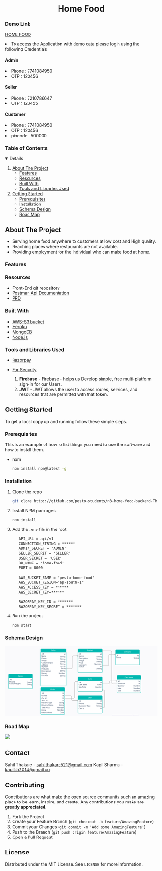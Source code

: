 
<!-- PROJECT LOGO -->
<br />

  <h1 align="center">Home Food</h1>

### Demo Link

[HOME FOOD](https://pesto-home-food-backend.herokuapp.com/api/v1)
<li>To access the Application with demo data please login using the following Credentials</li>

#### Admin 
<li>Phone : 7741084950</li>
<li>OTP : 123456</li>

#### Seller 
<li>Phone : 7210786647 </li>
<li>OTP : 123455</li>

#### Customer 
<li>Phone : 7741084950</li>
<li>OTP : 123456</li>
<li>pincode : 500000</li>

<!-- TABLE OF CONTENTS -->

  <summary><h3 style="display: inline-block">Table of Contents</h3></summary>
<details open="open">
<ol>
    <li>
      <a href="#about-the-project">About The Project</a>
      <ul>
        <li><a href="#features">Features</a></li>
         <li><a href="#resources">Resources</a></li>
        <li><a href="#built-with">Built With</a></li>
        <li><a href="#tools-and-libraries-used">Tools and Libraries Used<a></li>
      </ul>
    </li>
    <li>
      <a href="#getting-started">Getting Started</a>
      <ul>
        <li><a href="#prerequisites">Prerequisites</a></li>
        <li><a href="#installation">Installation</a></li>
        <li><a href="#schema-design">Schema Design</a></li>
        <li><a href="#road-map">Road Map</a></li>
      </ul>
    </li>
   
  </ol>
</details>

<!-- ABOUT THE PROJECT -->

## About The Project

- Serving home food anywhere to customers at low cost and High quality.
- Reaching places where restaurants are not available.
- Providing employment for the individual who can make food at home.

### Features
  
### Resources
- [Front-End git repository](https://github.com/pesto-students/n3-home-food-frontend-Theta)
- [Postman Api Documentation](https://documenter.getpostman.com/view/16227165/Tzm5GbvK)
- [PRD](https://drive.google.com/file/d/1Vx6rk5sD8S4teRjC3GvpJQ161Ww8kAkv/view?usp=sharing)
  
### Built With

- [AWS-S3 bucket](https://aws.amazon.com/s3/)
- [Heroku](https://www.heroku.com)
- [MongoDB](https://www.mongodb.com/cloud/atlas)
- [Node.js](https://nodejs.org/en/)

### Tools and Libraries Used

- [Razorpay](https://razorpay.com/)
- [For Security]()
  
  1. <b>Firebase</b> - Firebase - helps us Develop simple, free multi-platform sign-in for our Users.
  2. <b>JWT</b> - JWT allows the user to access routes, services, and resources that are permitted with that token.

<!-- GETTING STARTED -->

## Getting Started

To get a local copy up and running follow these simple steps.

### Prerequisites

This is an example of how to list things you need to use the software and how to install them.

- npm
  ```sh
  npm install npm@latest -g
  ```

### Installation

1. Clone the repo
   ```sh
   git clone https://github.com/pesto-students/n3-home-food-backend-Theta
   ```
2. Install NPM packages

   ```sh
   npm install
   ```

3. Add the `.env` file in the root
   ```
      API_URL = api/v1
      CONNECTION_STRING = ******
      ADMIN_SECRET = 'ADMIN'
      SELLER_SECRET = 'SELLER'
      USER_SECRET = 'USER'
      DB_NAME = 'home-food'
      PORT = 8000

      AWS_BUCKET_NAME = "pesto-home-food"
      AWS_BUCKET_REGION="ap-south-1"
      AWS_ACCESS_KEY = ******
      AWS_SECRET_KEY=******
  
      RAZORPAY_KEY_ID = *******
      RAZORPAY_KEY_SECRET = *******

   ```
4. Run the project
   ```sh
   npm start
   ```


<!-- USAGE EXAMPLES -->




  
### Schema Design

<img src="https://github.com/pesto-students/n3-home-food-frontend-Theta/blob/master/public/database%20architecture.png" >
  
### Road Map  
<img src="https://github.com/pesto-students/n3-home-food-frontend-Theta/blob/release/week4/public/roadmap.png" >


<!-- CONTACT -->

## Contact
  
Sahil Thakare - sahilthakare521@gmail.com
Kapil Sharma - kapilsh2014@gmail.co
  
  <!-- CONTRIBUTING -->
## Contributing

Contributions are what make the open source community such an amazing place to be learn, inspire, and create. Any contributions you make are **greatly appreciated**.

1. Fork the Project
2. Create your Feature Branch (`git checkout -b feature/AmazingFeature`)
3. Commit your Changes (`git commit -m 'Add some AmazingFeature'`)
4. Push to the Branch (`git push origin feature/AmazingFeature`)
5. Open a Pull Request

  
<!-- LICENSE -->
## License

Distributed under the MIT License. See `LICENSE` for more information.
  
